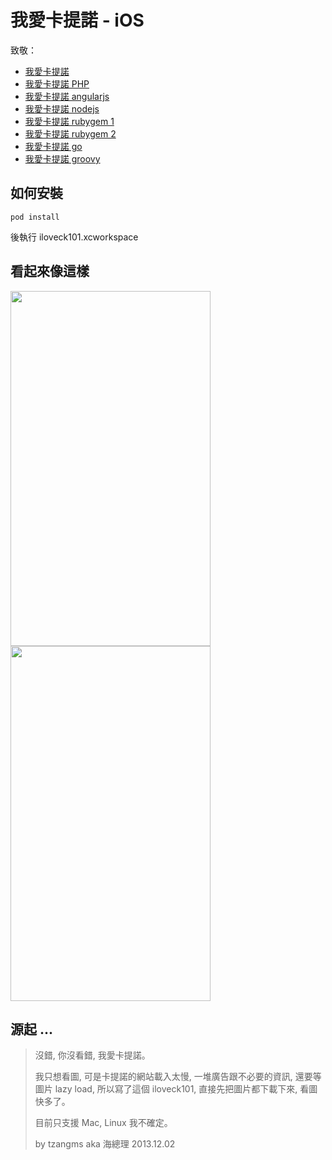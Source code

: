 # 我愛卡提諾 - iOS

致敬：

- [我愛卡提諾](https://github.com/tzangms/iloveck101)
- [我愛卡提諾 PHP](https://github.com/fukuball/iloveck101)
- [我愛卡提諾 angularjs](https://github.com/poying/iloveck101)
- [我愛卡提諾 nodejs](https://github.com/clonn/iloveck101)
- [我愛卡提諾 rubygem 1](https://github.com/shunwen/iloveck101)
- [我愛卡提諾 rubygem 2](https://github.com/wancw/iloveck101)
- [我愛卡提諾 go](https://github.com/lazywei/iloveck101)
- [我愛卡提諾 groovy](https://github.com/tangblack/groovy_ILoveCK101)

## 如何安裝

``
pod install
``

後執行 iloveck101.xcworkspace

## 看起來像這樣

<img src="https://raw.github.com/siuying/iloveck101/master/screen1.png" width="320" height="568"/>
<img src="https://raw.github.com/siuying/iloveck101/master/screen2.png" width="320" height="568"/>


## 源起 ...

> 沒錯, 你沒看錯, 我愛卡提諾。
> 
> 我只想看圖, 可是卡提諾的網站載入太慢, 一堆廣告跟不必要的資訊, 還要等圖片 lazy load, 所以寫了這個 iloveck101, 直接先把圖片都下載下來, 看圖快多了。
> 
> 目前只支援 Mac, Linux 我不確定。
> 
> by tzangms aka 海總理 2013.12.02

